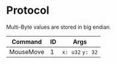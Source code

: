 # Protocol

Multi-Byte values are stored in big endian.

| Command   | ID | Args             |
|-----------|----|------------------|
| MouseMove | 1  | `x: u32` `y: 32` |
